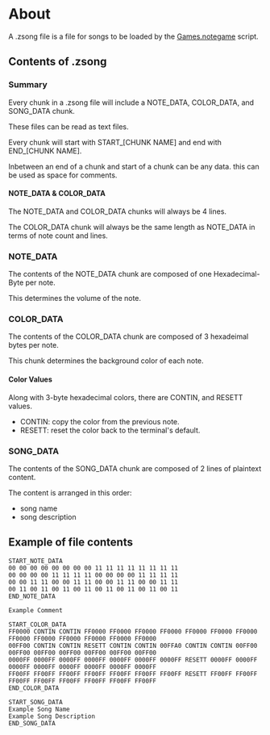 # About

A .zsong file is a file for songs to be loaded by the [Games.notegame](/Games/Games.java#L16) script.

## Contents of .zsong

### Summary

Every chunk in a .zsong file will include a NOTE_DATA, COLOR_DATA, and SONG_DATA chunk.

These files can be read as text files.

Every chunk will start with START_\[CHUNK NAME\] and end with END_\[CHUNK NAME\].

Inbetween an end of a chunk and start of a chunk can be any data. this can be used as space for comments.

#### NOTE_DATA & COLOR_DATA

The NOTE_DATA and COLOR_DATA chunks will always be 4 lines.

The COLOR_DATA chunk will always be the same length as NOTE_DATA in terms of note count and lines.

### NOTE_DATA

The contents of the NOTE_DATA chunk are composed of one Hexadecimal-Byte per note.

This determines the volume of the note.

### COLOR_DATA

The contents of the COLOR_DATA chunk are composed of 3 hexadeimal bytes per note.

This chunk determines the background color of each note.

#### Color Values

Along with 3-byte hexadecimal colors, there are CONTIN, and RESETT values.
- CONTIN: copy the color from the previous note.
- RESETT: reset the color back to the terminal's default.

### SONG_DATA

The contents of the SONG_DATA chunk are composed of 2 lines of plaintext content.

The content is arranged in this order:
- song name
- song description

## Example of file contents

```
START_NOTE_DATA
00 00 00 00 00 00 00 00 11 11 11 11 11 11 11 11
00 00 00 00 11 11 11 11 00 00 00 00 11 11 11 11
00 00 11 11 00 00 11 11 00 00 11 11 00 00 11 11
00 11 00 11 00 11 00 11 00 11 00 11 00 11 00 11
END_NOTE_DATA

Example Comment

START_COLOR_DATA
FF0000 CONTIN CONTIN FF0000 FF0000 FF0000 FF0000 FF0000 FF0000 FF0000 FF0000 FF0000 FF0000 FF0000 FF0000 FF0000
00FF00 CONTIN CONTIN RESETT CONTIN CONTIN 00FFA0 CONTIN CONTIN 00FF00 00FF00 00FF00 00FF00 00FF00 00FF00 00FF00
0000FF 0000FF 0000FF 0000FF 0000FF 0000FF 0000FF RESETT 0000FF 0000FF 0000FF 0000FF 0000FF 0000FF 0000FF 0000FF
FF00FF FF00FF FF00FF FF00FF FF00FF FF00FF FF00FF RESETT FF00FF FF00FF FF00FF FF00FF FF00FF FF00FF FF00FF FF00FF
END_COLOR_DATA

START_SONG_DATA
Example Song Name
Example Song Description
END_SONG_DATA
```